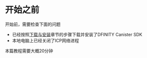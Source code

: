 # 开始之前

开始前，需要检查下面的问题

* 已经按照[下载与安装](https://github.com/dengrun/DfinityTutorials/blob/master/yi-kuai-su-ru-men/1.-ben-di-kai-fa-1.md)章节的步骤下载并安装了DFINITY Canister SDK
* 本地电脑上已经关闭了ICP网络进程

本篇教程需要大概20分钟

